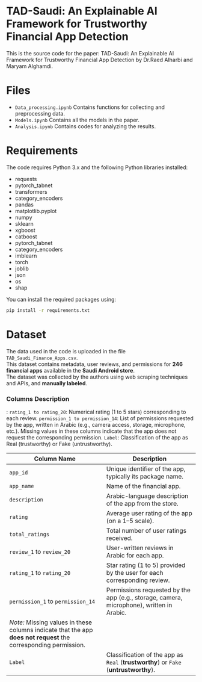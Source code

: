 # TAD-Saudi: An Explainable AI Framework for Trustworthy Financial App Detection
This is the source code for the paper: TAD-Saudi: An Explainable AI Framework for Trustworthy Financial App Detection by Dr.Raed Alharbi and Maryam Alghamdi.

# Files
- `Data_processing.ipynb` Contains functions for collecting and preprocessing data.
- `Models.ipynb` Contains all the models in the paper.
- `Analysis.ipynb` Contains codes for analyzing the results.


# Requirements
The code requires Python 3.x and the following Python libraries installed:
- requests
- pytorch_tabnet
- transformers
- category_encoders
- pandas
- matplotlib.pyplot
- numpy
- sklearn
- xgboost
- catboost
- pytorch_tabnet
- category_encoders
- imblearn
- torch
- joblib
- json
- os
- shap

You can install the required packages using:
```bash
pip install -r requirements.txt
```

# Dataset
The data used in the code is uploaded in the file `TAD_Saudi_Finance_Apps.csv`.  
This dataset contains metadata, user reviews, and permissions for **246 financial apps** available in the **Saudi Android store**.  
The dataset was collected by the authors using web scraping techniques and APIs, and **manually labeled**.

### Columns Description
: 
`rating_1 to rating_20`: Numerical rating (1 to 5 stars) corresponding to each review.
`permission_1 to permission_14`: List of permissions requested by the app, written in Arabic (e.g., camera access, storage, microphone, etc.). Missing values in these columns indicate that the app does not request the corresponding permission.
`Label`: Classification of the app as Real (trustworthy) or Fake (untrustworthy).

| Column Name        | Description |
|--------------------|-------------|
| `app_id`           | Unique identifier of the app, typically its package name. |
| `app_name`         | Name of the financial app. |
| `description`      | Arabic-language description of the app from the store. |
| `rating`           | Average user rating of the app (on a 1–5 scale). |
| `total_ratings`    | Total number of user ratings received. |
| `review_1` to `review_20` | User-written reviews in Arabic for each app. |
| `rating_1` to `rating_20` | Star rating (1 to 5) provided by the user for each corresponding review. |
| `permission_1` to `permission_14` | Permissions requested by the app (e.g., storage, camera, microphone), written in Arabic. |
| _Note:_ Missing values in these columns indicate that the app **does not request** the corresponding permission. |
| `Label`     | Classification of the app as `Real` (**trustworthy**) or `Fake` (**untrustworthy**). |
